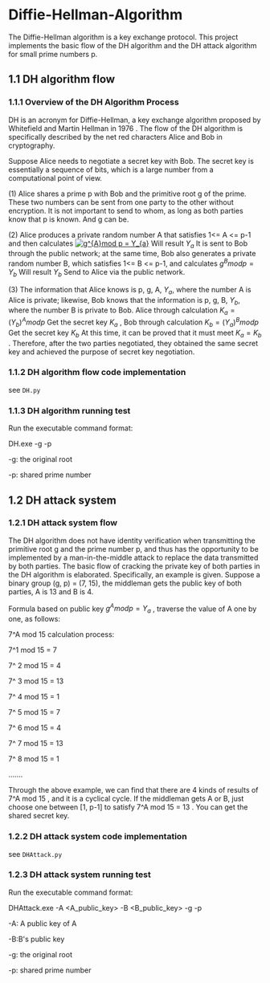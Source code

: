 # Diffie-Hellman-Algorithm
The Diffie-Hellman algorithm is a key exchange protocol. This project implements the basic flow of the DH algorithm and the DH attack algorithm for small prime numbers p.

## 1.1 DH algorithm flow

### 1.1.1 Overview of the DH Algorithm Process

DH is an acronym for Diffie-Hellman, a key exchange algorithm proposed by Whitefield and Martin Hellman in 1976 . The flow of the DH algorithm is specifically described by the net red characters Alice and Bob in cryptography.

Suppose Alice needs to negotiate a secret key with Bob. The secret key is essentially a sequence of bits, which is a large number from a computational point of view.

(1)   Alice shares a prime p with Bob and the primitive root g of the prime. These two numbers can be sent from one party to the other without encryption. It is not important to send to whom, as long as both parties know that p is known. And g can be.

(2)   Alice produces a private random number A that satisfies 1<= A <= p-1 and then calculates <a href="https://www.codecogs.com/eqnedit.php?latex=g^{A}mod&space;p&space;=&space;Y_{a}" target="_blank"><img src="https://latex.codecogs.com/gif.latex?g^{A}mod&space;p&space;=&space;Y_{a}" title="g^{A}mod p = Y_{a}" /></a> Will result $Y_{a}$ It is sent to Bob through the public network; at the same time, Bob also generates a private random number B, which satisfies 1<= B <= p-1, and calculates $g^{B}mod p = Y_{b}$ Will result $Y_{b}$ Send to Alice via the public network.

(3)   The information that Alice knows is p, g, A, $Y_{a}$, where the number A is Alice is private; likewise, Bob knows that the information is p, g, B, $Y_{b}$, where the number B is private to Bob. Alice through calculation $K_{a}=(Y_{b})^{A}mod p$ Get the secret key $K_{a}$ , Bob through calculation $K_{b}=(Y_{a})^{B}mod p$ Get the secret key $K_{b}$ At this time, it can be proved that it must meet $K_{a} = K_{b}$ . Therefore, after the two parties negotiated, they obtained the same secret key and achieved the purpose of secret key negotiation.

### 1.1.2 DH algorithm flow code implementation
see `DH.py`

### 1.1.3 DH algorithm running test

Run the executable command format:

DH.exe -g <base> -p <prime>

-g: the original root

-p: shared prime number

## 1.2 DH attack system

### 1.2.1 DH attack system flow

The DH algorithm does not have identity verification when transmitting the primitive root g and the prime number p, and thus has the opportunity to be implemented by a man-in-the-middle attack to replace the data transmitted by both parties. The basic flow of cracking the private key of both parties in the DH algorithm is elaborated. Specifically, an example is given. Suppose a binary group (g, p) = (7, 15), the middleman gets the public key of both parties, A is 13 and B is 4.

Formula based on public key $g^{A} mod p = Y_{a}$ , traverse the value of A one by one, as follows:

7^A mod 15 calculation process:

7^1 mod 15 = 7

7^ 2 mod 15 = 4

7^ 3 mod 15 = 13

7^ 4 mod 15 = 1

7^ 5 mod 15 = 7

7^ 6 mod 15 = 4

7^ 7 mod 15 = 13

7^ 8 mod 15 = 1

.......

Through the above example, we can find that there are 4 kinds of results of 7^A mod 15 , and it is a cyclical cycle. If the middleman gets A or B, just choose one between [1, p-1] to satisfy 7^A mod 15 = 13 . You can get the shared secret key.

### 1.2.2 DH attack system code implementation
see `DHAttack.py`

### 1.2.3 DH attack system running test

Run the executable command format:

DHAttack.exe -A <A_public_key> -B <B_public_key> -g <base> -p <prime>

-A: A public key of A

-B:B's public key

-g: the original root

-p: shared prime number

